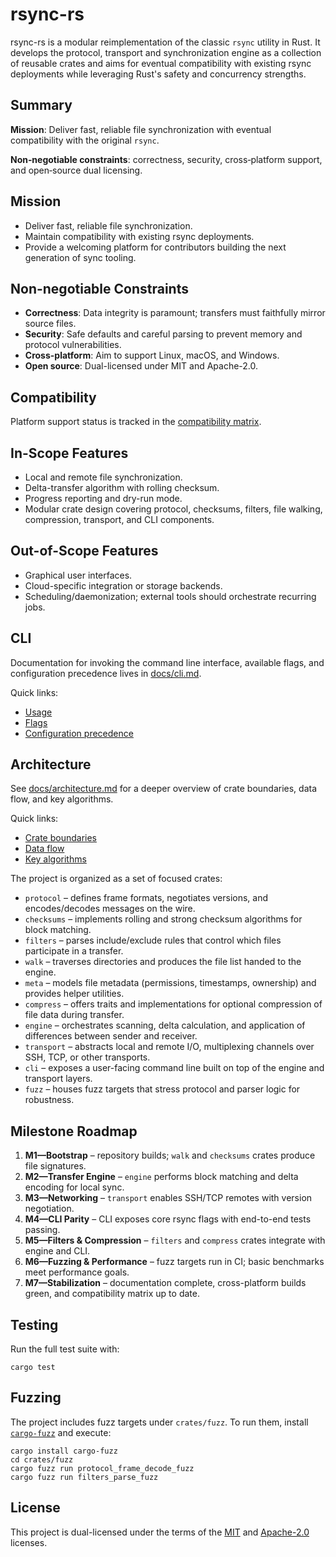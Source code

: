 # rsync-rs

rsync-rs is a modular reimplementation of the classic `rsync` utility in Rust. It develops the protocol, transport and synchronization engine as a collection of reusable crates and aims for eventual compatibility with existing rsync deployments while leveraging Rust's safety and concurrency strengths.

## Summary

**Mission**: Deliver fast, reliable file synchronization with eventual compatibility with the original `rsync`.

**Non‑negotiable constraints**: correctness, security, cross‑platform support, and open‑source dual licensing.

## Mission
- Deliver fast, reliable file synchronization.
- Maintain compatibility with existing rsync deployments.
- Provide a welcoming platform for contributors building the next generation of sync tooling.

## Non-negotiable Constraints
- **Correctness**: Data integrity is paramount; transfers must faithfully mirror source files.
- **Security**: Safe defaults and careful parsing to prevent memory and protocol vulnerabilities.
- **Cross-platform**: Aim to support Linux, macOS, and Windows.
- **Open source**: Dual-licensed under MIT and Apache-2.0.

## Compatibility
Platform support status is tracked in the [compatibility matrix](docs/compat_matrix.md).

## In-Scope Features
- Local and remote file synchronization.
- Delta-transfer algorithm with rolling checksum.
- Progress reporting and dry-run mode.
- Modular crate design covering protocol, checksums, filters, file walking, compression, transport, and CLI components.

## Out-of-Scope Features
- Graphical user interfaces.
- Cloud-specific integration or storage backends.
- Scheduling/daemonization; external tools should orchestrate recurring jobs.

## CLI
Documentation for invoking the command line interface, available flags, and
configuration precedence lives in [docs/cli.md](docs/cli.md).

Quick links:

- [Usage](docs/cli.md#usage)
- [Flags](docs/cli.md#flags)
- [Configuration precedence](docs/cli.md#configuration-precedence)

## Architecture
See [docs/architecture.md](docs/architecture.md) for a deeper overview of crate
boundaries, data flow, and key algorithms.

Quick links:

- [Crate boundaries](docs/architecture.md#crate-boundaries)
- [Data flow](docs/architecture.md#data-flow)
- [Key algorithms](docs/architecture.md#key-algorithms)

The project is organized as a set of focused crates:

- `protocol` – defines frame formats, negotiates versions, and encodes/decodes messages on the wire.
- `checksums` – implements rolling and strong checksum algorithms for block matching.
- `filters` – parses include/exclude rules that control which files participate in a transfer.
- `walk` – traverses directories and produces the file list handed to the engine.
- `meta` – models file metadata (permissions, timestamps, ownership) and provides helper utilities.
- `compress` – offers traits and implementations for optional compression of file data during transfer.
- `engine` – orchestrates scanning, delta calculation, and application of differences between sender and receiver.
- `transport` – abstracts local and remote I/O, multiplexing channels over SSH, TCP, or other transports.
- `cli` – exposes a user-facing command line built on top of the engine and transport layers.
- `fuzz` – houses fuzz targets that stress protocol and parser logic for robustness.

## Milestone Roadmap
1. **M1—Bootstrap** – repository builds; `walk` and `checksums` crates produce file signatures.
2. **M2—Transfer Engine** – `engine` performs block matching and delta encoding for local sync.
3. **M3—Networking** – `transport` enables SSH/TCP remotes with version negotiation.
4. **M4—CLI Parity** – CLI exposes core rsync flags with end-to-end tests passing.
5. **M5—Filters & Compression** – `filters` and `compress` crates integrate with engine and CLI.
6. **M6—Fuzzing & Performance** – fuzz targets run in CI; basic benchmarks meet performance goals.
7. **M7—Stabilization** – documentation complete, cross-platform builds green, and compatibility matrix up to date.

## Testing
Run the full test suite with:

```
cargo test
```

## Fuzzing
The project includes fuzz targets under `crates/fuzz`. To run them, install [`cargo-fuzz`](https://github.com/rust-fuzz/cargo-fuzz) and execute:

```
cargo install cargo-fuzz
cd crates/fuzz
cargo fuzz run protocol_frame_decode_fuzz
cargo fuzz run filters_parse_fuzz
```

## License
This project is dual-licensed under the terms of the [MIT](LICENSE-MIT) and [Apache-2.0](LICENSE-APACHE) licenses.
